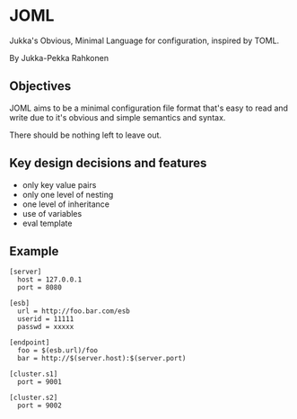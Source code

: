 
JOML
====

Jukka's Obvious, Minimal Language for configuration, inspired by TOML.

By Jukka-Pekka Rahkonen

Objectives
----------

JOML aims to be a minimal configuration file format that's easy to
read and write due to it's obvious and simple semantics and syntax.

There should be nothing left to leave out. 

Key design decisions and features
-----------------------------------
- only key value pairs
- only one level of nesting
- one level of inheritance
- use of variables
- eval template


Example
-------

```joml
[server]
  host = 127.0.0.1
  port = 8080

[esb]
  url = http://foo.bar.com/esb
  userid = 11111
  passwd = xxxxx

[endpoint]
  foo = $(esb.url)/foo
  bar = http://$(server.host):$(server.port)

[cluster.s1]
  port = 9001

[cluster.s2]
  port = 9002
  
```

